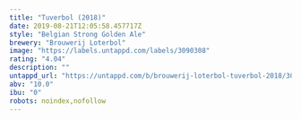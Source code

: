 ```yaml
---
title: "Tuverbol (2018)"
date: 2019-08-21T12:05:58.457717Z
style: "Belgian Strong Golden Ale"
brewery: "Brouwerij Loterbol"
image: "https://labels.untappd.com/labels/3090308"
rating: "4.04"
description: ""
untappd_url: "https://untappd.com/b/brouwerij-loterbol-tuverbol-2018/3090308"
abv: "10.0"
ibu: "0"
robots: noindex,nofollow
---
```

